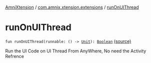 [AmniXtension](../index.md) / [com.amnix.xtension.extensions](index.md) / [runOnUIThread](./run-on-u-i-thread.md)

# runOnUIThread

`fun runOnUIThread(runnable: () -> `[`Unit`](https://kotlinlang.org/api/latest/jvm/stdlib/kotlin/-unit/index.html)`): `[`Boolean`](https://kotlinlang.org/api/latest/jvm/stdlib/kotlin/-boolean/index.html) [(source)](https://github.com/AmniX/AmniXTension/tree/master/AmniXtension/src/main/java/com/amnix/xtension/extensions/GlobalExtensions.kt#L145)

Run the UI Code on UI Thread From AnyWhere, No need the Activity Refrence

